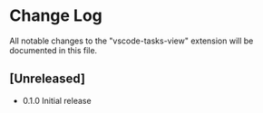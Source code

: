 # Change Log

All notable changes to the "vscode-tasks-view" extension will be documented in this file.

## [Unreleased]

- 0.1.0 Initial release
